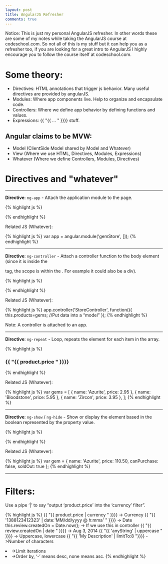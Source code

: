 ```yaml
---
layout: post
title: AngularJS Refresher
comments: true
---
```


<div class="message">
Notice:
This is just my personal AngularJS refresher. In other words these are some of my notes while taking the AngularJS course at codeschool.com.  
So not all of this is my stuff but it can help you as a refresher too, if you are looking for a great intro to AngularJS I highly encourage you to follow the course itself at codeschool.com.
</div>

# Some theory:
- Directives: HTML annotations that trigger js behavior. Many useful directives are provided by angularJS.
- Modules: Where app components live. Help to organize and encapsulate code.
- Controllers: Where we define app behavior by defining functions and values.
- Expressions:  {{ "{{ ... " }}}} stuff.

## Angular claims to be MVW:  
- Model (ClientSide Model shared by Model and Whatever)
- View (Where we use HTML, Directives, Modules, Expressions) 
- Whatever (Where we define Controllers, Modules, Directives)

# Directives and "whatever"

<hr>

**Directive**: `ng-app` - Attach the application module to the page.

{% highlight js %}
<html ng-app="gemStore">

{% endhighlight %}

Related JS (Whatever):

{% highlight js %}
var app = angular.module('gemStore', []);
{% endhighlight %}

<hr>

**Directive**: `ng-controller` - Attach a controller function to the body element (since it is inside the 
<body> tag, the scope is within the <body>. For example it could also be a div).

{% highlight js %}
<body ng-controller="StoreController as store">
{% endhighlight %}

Related JS (Whatever):

{% highlight js %}
app.controller('StoreController', function(){
  this.products=gems; //Put data into a “model”
});
{% endhighlight %}

Note: A controller is attached to an app.

<hr>

**Directive**: `ng-repeat` - Loop, repeats the element for each item in the array.

{% highlight js %}
<div class="product row" ng-repeat="product in store.products">
      <h3> {{ "{{ product.price " }}}} </h3>
</div>
{% endhighlight %}
 
Related JS (Whatever):

{% highlight js %}
  var gems = [
    { name: 'Azurite', price: 2.95 },
    { name: 'Bloodstone', price: 5.95 },
    { name: 'Zircon', price: 3.95 },
  ];
{% endhighlight %}
  
<hr>

**Directive**: `ng-show` / `ng-hide` - Show or display the element based in the boolean represented by the property value.

{% highlight js %}
<div class="product row" ng-hide='store.product.soldOut'>
{% endhighlight %}

Related JS (Whatever):

{% highlight js %}
 var gem = {
    name: 'Azurite',
    price: 110.50,
    canPurchase: false,
    soldOut: true
  };
{% endhighlight %}

<hr>

# Filters: 

Use a pipe ‘|’ to say “output ‘product.price’ into the ‘currency’ filter”.

{% highlight js %}
{{ "{{ product.price | currency " }}}} -> Currency
{{ "{{ '1388123412323' | date:'MM/dd/yyyy @ h:mma' " }}}} -> Date
this.review.createdOn = Date.now(); -> If we use this in controller
{{ "{{ review.createdOn | date " }}}} -> Aug 3, 2014
{{ "{{ 'anyString' | uppercase " }}}} -> Uppercase, lowercase
{{ "{{ 'My Description' | limitTo:8 "}}}} ->Number of characters
<li ng-repeat="product in store.products | limitTo:3"> ->Limit iterations
<li ng-repeat="product in store.products | orderBy:'-price'"> ->Order by, ‘-’ means desc, none means asc.
{% endhighlight %}
